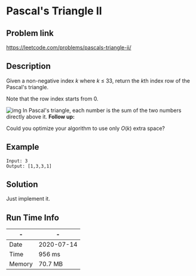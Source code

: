 # Pascal's Triangle II

## Problem link
https://leetcode.com/problems/pascals-triangle-ii/

## Description

Given a non-negative index *k* where *k* ≤ 33, return the *k*th index row of the Pascal's triangle.

Note that the row index starts from 0.

![img](https://upload.wikimedia.org/wikipedia/commons/0/0d/PascalTriangleAnimated2.gif)
In Pascal's triangle, each number is the sum of the two numbers directly above it.
**Follow up:**

Could you optimize your algorithm to use only *O*(*k*) extra space?

## Example

```
Input: 3
Output: [1,3,3,1]
```

 

## Solution
Just implement it. 

## Run Time Info

\- | \-
------------ | -------------
Date | 2020-07-14
Time |  956 ms
Memory |  70.7 MB
